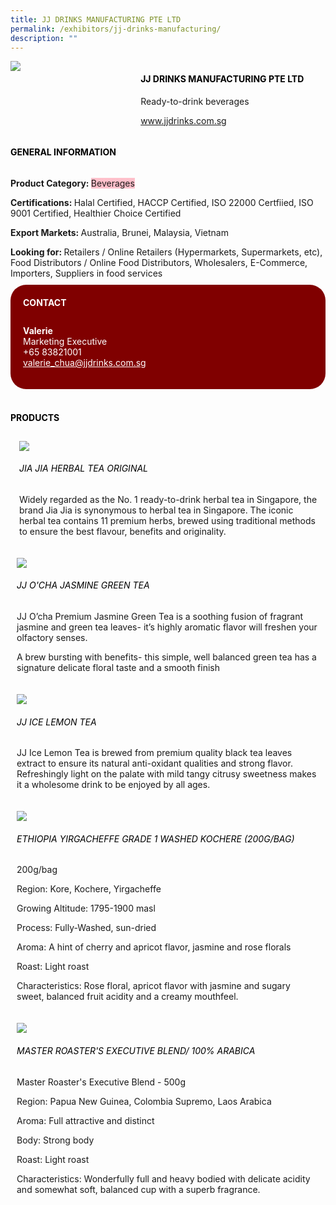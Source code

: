```yaml
---
title: JJ DRINKS MANUFACTURING PTE LTD
permalink: /exhibitors/jj-drinks-manufacturing/
description: ""
---
```

<head>
	<div class="flex-paragraph">
		<!--hi there! this is a comment and will provide you with instructional guides-->
		<!--insert booth number here!-->
		<p style="text-transform: uppercase"></p></div>
			<div class="flex-container" style="display: flex; flex-wrap: wrap;">
				<!--insert DOWNLOAD link of company logo between the " marks!-->
			<div class="card sgds" style="flex: 1 1 40%; display: block;"><img src="https://drive.google.com/uc?id=13r-d7I2gcikV_BC5SDRvUGbuG-4GGTvy&export=download"></div>
	<div class="card-sgds" style="flex: 1 1 58%; display: block; margin-left: 3px">
		<h4 style="text-transform: uppercase; color: black;"><!--insert the exhibitor's name between the <b> tags here--><b>JJ Drinks Manufacturing Pte Ltd</b></h4><!--insert the exhibitor's description between the <p> tags here-->
		<p>Ready-to-drink beverages</p>
		<!--insert the exhibitor's website link, making sure there is "https:// www." present please. make sure the entire https link goes in between the " marks-->
		<p><a href="https://www.jjdrinks.com.sg/" target="_blank"><!--insert the www website link here (no need for https)-->www.jjdrinks.com.sg</a></p>
	</div>
</div>
</head>

<body>
	<h4 style="text-transform: uppercase; color: black;"><b>General Information</b></h4>
		<div class="flex-container" style="display: flex; flex-wrap: wrap;">
			<div class="card sgds" style="flex: 1 1 65%; display: block; align-self: stretch">
			<div class="flex-paragraph">
			<p><b>Product Category: </b><span style=" background-color: pink; border-radius: 10 px;"><!--insert the exhibitor's pdt cat between the <p> tags here-->Beverages</span></p> 
				<p><b>Certifications: </b><!--insert all the exhibitor's certifications between the </b> and </p> here-->Halal Certified, HACCP Certified, ISO 22000 Certfiied, ISO 9001 Certified, Healthier Choice Certified</p>
			<p><b>Export Markets: </b><!--insert all the exhibitor's export markets between the </b> and </p> here-->Australia, Brunei, Malaysia, Vietnam</p>
			<p style="margin-bottom: 10px;"><b>Looking for: </b><!--insert all the exhibitor's potential business partners between the </b> and </p> here-->Retailers / Online Retailers (Hypermarkets, Supermarkets, etc), Food Distributors / Online Food Distributors, Wholesalers, E-Commerce, Importers, Suppliers in food services</p>
			</div>
		</div>
		<div class="card sgds" style="flex: 1 1 35%; padding: 10px; display: block; background-color: maroon; border-radius: 25px; align-self: center;">
		<h4 style="color: white; margin-top: 10px; margin-left: 10px;">CONTACT</h4>
		<div class="flex-paragraph">
			<!--replace with exhibitor's: -->
			<p style="padding: 10px; color: white;"><b><!-- POC name-->Valerie</b><br><!-- designation-->Marketing Executive<br><!--contact number-->+65 83821001<br><!-- for linking purposes, insert their email after "mailto:"...--><a href="mailto:valerie_chua@jjdrinks.com.sg" style="color: white;"><!--...and also include the display email before </a> here-->valerie_chua@jjdrinks.com.sg</a></p>
		</div>
			</div>
		</div>
	<br>
		<h4 style="text-transform: uppercase; color: black;"><b>products</b></h4>
<div style="display: flex; flex-wrap: wrap;">
  <div class="card sgds" style="flex: 1 1 47%; margin: 10px; display: block;"><!--insert the exhibitor's DOWNLOAD image for product between the " marks here-->
	<div class="flex-image" style="display: block;"><img src="https://drive.google.com/uc?id=1-ckt6-jKrLF167zZnkeXjhiKErVvWr-0&export=download"></div>
	<div class="flex-paragraph">
		<h6 style="text-transform: uppercase; color: black;"><!--insert product name before </h6> and product description after <p>-->Jia Jia Herbal Tea Original</h6>
		<p>Widely regarded as the No. 1 ready-to-drink herbal tea in Singapore, the brand Jia Jia is synonymous to herbal tea in Singapore. The iconic herbal tea contains 11 premium herbs, brewed using traditional methods to ensure the best flavour, benefits and originality.</p></div>
	</div>
		<div class="card sgds" style="flex: 1 1 47%; margin: 10px; display: block;">
		<div class="flex-image" style="display: block;"><img src="https://drive.google.com/uc?id=1Myn2qtnyIJqobvEDY2_cz3LDYp0TkEmQ&export=download"></div>
	<div class="flex-paragraph">
		<h6 style="text-transform: uppercase; color: black;">  
JJ O'cha Jasmine Green Tea</h6>
		<p>JJ O’cha Premium Jasmine Green Tea is a soothing fusion of fragrant jasmine and green tea leaves- it’s highly aromatic flavor will freshen your olfactory senses.

A brew bursting with benefits- this simple, well balanced green tea has a signature delicate floral taste and a smooth finish</p></div>
	</div>
		<div class="card sgds" style="flex: 1 1 47%; margin: 10px; display: block;">
		<div class="flex-image" style="display: block;"><img src="https://drive.google.com/uc?id=1XPNwDj1G73nL934nSok0Ho8K9PNxkT_n&export=download"></div>
	<div class="flex-paragraph">
		<h6 style="text-transform: uppercase; color: black;">JJ Ice Lemon Tea</h6>
		<p>JJ Ice Lemon Tea is brewed from premium quality black tea leaves extract to ensure its natural anti-oxidant qualities and strong flavor. Refreshingly light on the palate with mild tangy citrusy sweetness makes it a wholesome drink to be enjoyed by all ages.</p></div>
		</div>
		<div class="card sgds" style="flex: 1 1 47%; margin: 10px; display: block;">
		<div class="flex-image" style="display: block;"><img src="https://drive.google.com/uc?id=171WrvhCdQVyqGSijcWPJer0gmrzFhnaI&export=download"></div>
	<div class="flex-paragraph">
		<h6 style="text-transform: uppercase; color: black;">Ethiopia Yirgacheffe Grade 1 Washed Kochere (200g/bag)</h6>
		<p>200g/bag

Region: Kore, Kochere, Yirgacheffe

Growing Altitude: 1795-1900 masl

Process: Fully-Washed, sun-dried

Aroma: A hint of cherry and apricot flavor, jasmine and rose florals

Roast: Light roast

Characteristics: Rose floral, apricot flavor with jasmine and sugary sweet, balanced fruit acidity and a creamy mouthfeel.</p></div>
	</div>
		<div class="card sgds" style="flex: 1 1 47%; margin: 10px; display: block;">
		<div class="flex-image" style="display: block;"><img src="https://drive.google.com/uc?id=1dQcmwZcIwwLsIa6kj9jt7pWT4I5s5xAY&export=download"></div>
	<div class="flex-paragraph">
		<h6 style="text-transform: uppercase; color: black;">Master Roaster's Executive Blend/ 100% Arabica</h6>
		<p>Master Roaster's Executive Blend - 500g

Region: Papua New Guinea, Colombia Supremo, Laos Arabica

Aroma: Full attractive and distinct

Body: Strong body

Roast: Light roast

Characteristics: Wonderfully full and heavy bodied with delicate acidity and somewhat soft, balanced cup with a superb fragrance.</p></div>
	</div>
	<!--don't delete these 2 tags. double check how the layout looks on the right too and lemme know if there are any problems! thank u so much for ur hardwork!-->
	</div>
</body>